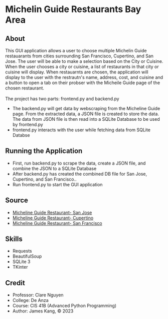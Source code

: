 # Michelin Guide Restaurants Bay Area

## About
This GUI application allows a user to choose multiple Michelin Guide restauarants from cities surrounding San Francisco, Cupertino, and San Jose. The user will be able to make a selection based on the City or Cuisine. When the user chooses a city or cuisine, a list of restaurants in that city or cuisine will display. When restauarnts are chosen, the application will display to the user with the restrautn's name, address, cost, and cuisine and a button to open a tab on their probser with the Micheile Guide page of the chosen restaurant. <br><br>
The project has two parts: frontend.py and backend.py
- The backend.py will get data by webscraping from the Micheline Guide page. From the extracted data, a JSON file is created to store the data. The data from JSON file is then read into a SQLite Database to be used by frontend.py
- frontend.py interacts with the user while fetching data from SQLite Databse

## Running the Application
- First, run backend.py to scrape the data, create a JSON file, and combine the JSON to a SQLite Database
- After backend.py has created the combined DB file for San Jose, Cupertino, and San Francisco..
- Run frontend.py to start the GUI application

## Source
- [Micheline Guide Restaurant- San Jose](https://guide.michelin.com/us/en/california/san-jose/restaurants)
- [Micheline Guide Restaurant- Cupertino](https://guide.michelin.com/us/en/california/cupertino/restaurants)
- [Micheline Guide Restaurant- San Francisco](https://guide.michelin.com/us/en/california/san-francisco/restaurants)


## Skills
- Requests
- BeautifulSoup
- SQLite 3
- TKinter

## Credit
- Professor: Clare Nguyen
- College: De Anza
- Course: CIS 41B (Advanced Python Programming)
- Author: James Kang, © 2023

